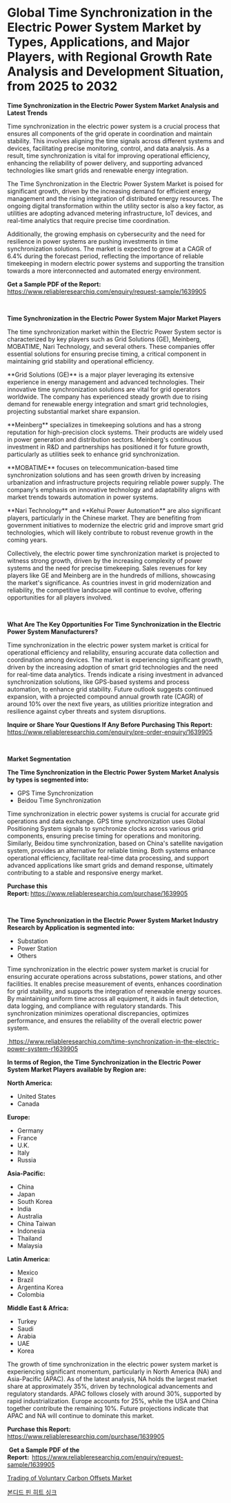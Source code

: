 <p><h1>Global Time Synchronization in the Electric Power System Market by Types, Applications, and Major Players, with Regional Growth Rate Analysis and Development Situation, from 2025 to 2032</h1></p><p><strong>Time Synchronization in the Electric Power System Market Analysis and Latest Trends</strong></p>
<p><p>Time synchronization in the electric power system is a crucial process that ensures all components of the grid operate in coordination and maintain stability. This involves aligning the time signals across different systems and devices, facilitating precise monitoring, control, and data analysis. As a result, time synchronization is vital for improving operational efficiency, enhancing the reliability of power delivery, and supporting advanced technologies like smart grids and renewable energy integration.</p><p>The Time Synchronization in the Electric Power System Market is poised for significant growth, driven by the increasing demand for efficient energy management and the rising integration of distributed energy resources. The ongoing digital transformation within the utility sector is also a key factor, as utilities are adopting advanced metering infrastructure, IoT devices, and real-time analytics that require precise time coordination.</p><p>Additionally, the growing emphasis on cybersecurity and the need for resilience in power systems are pushing investments in time synchronization solutions. The market is expected to grow at a CAGR of 6.4% during the forecast period, reflecting the importance of reliable timekeeping in modern electric power systems and supporting the transition towards a more interconnected and automated energy environment.</p></p>
<p><strong>Get a Sample PDF of the Report:&nbsp;</strong> <a href="https://www.reliableresearchiq.com/enquiry/request-sample/1639905?utm_campaign=99&utm_medium=2&utm_source=Github&utm_content=ia&utm_term=14022025&utm_id=time-synchronization-in-the-electric-power-system">https://www.reliableresearchiq.com/enquiry/request-sample/1639905</a></p>
<p>&nbsp;</p>
<p><strong>Time Synchronization in the Electric Power System Major Market Players</strong></p>
<p><p>The time synchronization market within the Electric Power System sector is characterized by key players such as Grid Solutions (GE), Meinberg, MOBATIME, Nari Technology, and several others. These companies offer essential solutions for ensuring precise timing, a critical component in maintaining grid stability and operational efficiency.</p><p>**Grid Solutions (GE)** is a major player leveraging its extensive experience in energy management and advanced technologies. Their innovative time synchronization solutions are vital for grid operators worldwide. The company has experienced steady growth due to rising demand for renewable energy integration and smart grid technologies, projecting substantial market share expansion.</p><p>**Meinberg** specializes in timekeeping solutions and has a strong reputation for high-precision clock systems. Their products are widely used in power generation and distribution sectors. Meinberg's continuous investment in R&D and partnerships has positioned it for future growth, particularly as utilities seek to enhance grid synchronization.</p><p>**MOBATIME** focuses on telecommunication-based time synchronization solutions and has seen growth driven by increasing urbanization and infrastructure projects requiring reliable power supply. The company's emphasis on innovative technology and adaptability aligns with market trends towards automation in power systems.</p><p>**Nari Technology** and **Kehui Power Automation** are also significant players, particularly in the Chinese market. They are benefiting from government initiatives to modernize the electric grid and improve smart grid technologies, which will likely contribute to robust revenue growth in the coming years.</p><p>Collectively, the electric power time synchronization market is projected to witness strong growth, driven by the increasing complexity of power systems and the need for precise timekeeping. Sales revenues for key players like GE and Meinberg are in the hundreds of millions, showcasing the market's significance. As countries invest in grid modernization and reliability, the competitive landscape will continue to evolve, offering opportunities for all players involved.</p></p>
<p>&nbsp;</p>
<p><strong>What Are The Key Opportunities For Time Synchronization in the Electric Power System Manufacturers?</strong></p>
<p><p>Time synchronization in the electric power system market is critical for operational efficiency and reliability, ensuring accurate data collection and coordination among devices. The market is experiencing significant growth, driven by the increasing adoption of smart grid technologies and the need for real-time data analytics. Trends indicate a rising investment in advanced synchronization solutions, like GPS-based systems and process automation, to enhance grid stability. Future outlook suggests continued expansion, with a projected compound annual growth rate (CAGR) of around 10% over the next five years, as utilities prioritize integration and resilience against cyber threats and system disruptions.</p></p>
<p><strong>Inquire or Share Your Questions If Any Before Purchasing This Report:</strong> <a href="https://www.reliableresearchiq.com/enquiry/pre-order-enquiry/1639905?utm_campaign=99&utm_medium=2&utm_source=Github&utm_content=ia&utm_term=14022025&utm_id=time-synchronization-in-the-electric-power-system">https://www.reliableresearchiq.com/enquiry/pre-order-enquiry/1639905</a></p>
<p>&nbsp;</p>
<p><strong>Market Segmentation</strong></p>
<p><strong>The Time Synchronization in the Electric Power System Market Analysis by types is segmented into:</strong></p>
<p><ul><li>GPS Time Synchronization</li><li>Beidou Time Synchronization</li></ul></p>
<p><p>Time synchronization in electric power systems is crucial for accurate grid operations and data exchange. GPS time synchronization uses Global Positioning System signals to synchronize clocks across various grid components, ensuring precise timing for operations and monitoring. Similarly, Beidou time synchronization, based on China's satellite navigation system, provides an alternative for reliable timing. Both systems enhance operational efficiency, facilitate real-time data processing, and support advanced applications like smart grids and demand response, ultimately contributing to a stable and responsive energy market.</p></p>
<p><strong>Purchase this Report:&nbsp;</strong><a href="https://www.reliableresearchiq.com/purchase/1639905?utm_campaign=99&utm_medium=2&utm_source=Github&utm_content=ia&utm_term=14022025&utm_id=time-synchronization-in-the-electric-power-system">https://www.reliableresearchiq.com/purchase/1639905</a></p>
<p>&nbsp;</p>
<p><strong>The Time Synchronization in the Electric Power System Market Industry Research by Application is segmented into:</strong></p>
<p><ul><li>Substation</li><li>Power Station</li><li>Others</li></ul></p>
<p><p>Time synchronization in the electric power system market is crucial for ensuring accurate operations across substations, power stations, and other facilities. It enables precise measurement of events, enhances coordination for grid stability, and supports the integration of renewable energy sources. By maintaining uniform time across all equipment, it aids in fault detection, data logging, and compliance with regulatory standards. This synchronization minimizes operational discrepancies, optimizes performance, and ensures the reliability of the overall electric power system.</p></p>
<p><a href="https://www.reliableresearchiq.com/time-synchronization-in-the-electric-power-system-r1639905?utm_campaign=99&utm_medium=2&utm_source=Github&utm_content=ia&utm_term=14022025&utm_id=time-synchronization-in-the-electric-power-system">&nbsp;https://www.reliableresearchiq.com/time-synchronization-in-the-electric-power-system-r1639905</a></p>
<p><strong>In terms of Region, the Time Synchronization in the Electric Power System Market Players available by Region are:</strong></p>
<p>
    <p> <strong> North America: </strong>
        <ul>
            <li>United States</li>
            <li>Canada</li>
        </ul>
        </p> 
    <p> <strong> Europe: </strong>
        <ul>
            <li>Germany</li>
            <li>France</li>
            <li>U.K.</li>
            <li>Italy</li>
            <li>Russia</li>
        </ul>
        </p> 
    <p> <strong> Asia-Pacific: </strong>
        <ul>
            <li>China</li>
            <li>Japan</li>
            <li>South Korea</li>
            <li>India</li>
            <li>Australia</li>
            <li>China Taiwan</li>
            <li>Indonesia</li>
            <li>Thailand</li>
            <li>Malaysia</li>
        </ul>
        </p> 
    <p> <strong> Latin America: </strong>
        <ul>
            <li>Mexico</li>
            <li>Brazil</li>
            <li>Argentina Korea</li>
            <li>Colombia</li>
        </ul>
        </p> 
    <p> <strong> Middle East & Africa: </strong>
        <ul>
            <li>Turkey</li>
            <li>Saudi</li>
            <li>Arabia</li>
            <li>UAE</li>
            <li>Korea</li>
        </ul>
    </p>
    </p>
<p><p>The growth of time synchronization in the electric power system market is experiencing significant momentum, particularly in North America (NA) and Asia-Pacific (APAC). As of the latest analysis, NA holds the largest market share at approximately 35%, driven by technological advancements and regulatory standards. APAC follows closely with around 30%, supported by rapid industrialization. Europe accounts for 25%, while the USA and China together contribute the remaining 10%. Future projections indicate that APAC and NA will continue to dominate this market.</p></p>
<p><strong>Purchase this Report: </strong><a href="https://www.reliableresearchiq.com/purchase/1639905?utm_campaign=99&utm_medium=2&utm_source=Github&utm_content=ia&utm_term=14022025&utm_id=time-synchronization-in-the-electric-power-system">https://www.reliableresearchiq.com/purchase/1639905</a></p>
<p>&nbsp;<strong>Get a Sample PDF of the Report:&nbsp;&nbsp;</strong><a href="https://www.reliableresearchiq.com/enquiry/request-sample/1639905?utm_campaign=99&utm_medium=2&utm_source=Github&utm_content=ia&utm_term=14022025&utm_id=time-synchronization-in-the-electric-power-system">https://www.reliableresearchiq.com/enquiry/request-sample/1639905</a></p>
<p><strong></strong></p>
<p><p><a href="https://github.com/kryshaprilbb/Market-Research-Report-List-1/blob/main/trading-of-voluntary-carbon-offsets-market.md?utm_campaign=99&utm_medium=2&utm_source=Github&utm_content=ia&utm_term=14022025&utm_id=time-synchronization-in-the-electric-power-system">Trading of Voluntary Carbon Offsets Market</a></p><p><a href="https://github.com/sougarounis/Market-Research-Report-List-7/blob/main/707067737024.md?utm_campaign=99&utm_medium=2&utm_source=Github&utm_content=ia&utm_term=14022025&utm_id=time-synchronization-in-the-electric-power-system">본디드 핀 히트 싱크</a></p></p>